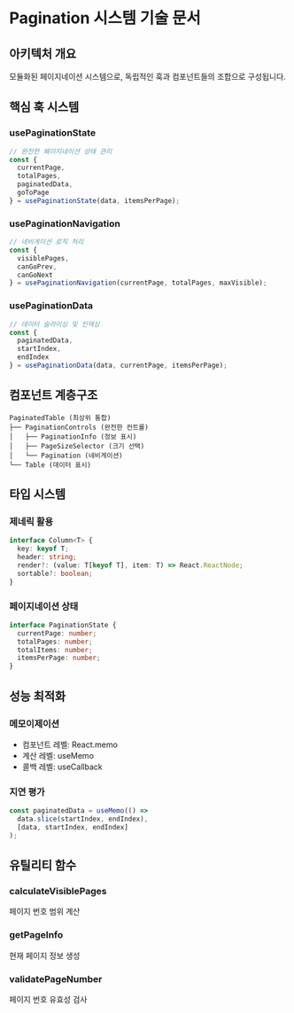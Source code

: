 # Pagination 시스템 기술 문서

## 아키텍처 개요

모듈화된 페이지네이션 시스템으로, 독립적인 훅과 컴포넌트들의 조합으로 구성됩니다.

## 핵심 훅 시스템

### usePaginationState
```typescript
// 완전한 페이지네이션 상태 관리
const {
  currentPage,
  totalPages,
  paginatedData,
  goToPage
} = usePaginationState(data, itemsPerPage);
```

### usePaginationNavigation  
```typescript
// 네비게이션 로직 처리
const {
  visiblePages,
  canGoPrev,
  canGoNext
} = usePaginationNavigation(currentPage, totalPages, maxVisible);
```

### usePaginationData
```typescript
// 데이터 슬라이싱 및 인덱싱
const {
  paginatedData,
  startIndex,
  endIndex
} = usePaginationData(data, currentPage, itemsPerPage);
```

## 컴포넌트 계층구조

```
PaginatedTable (최상위 통합)
├── PaginationControls (완전한 컨트롤)
│   ├── PaginationInfo (정보 표시)
│   ├── PageSizeSelector (크기 선택)
│   └── Pagination (네비게이션)
└── Table (데이터 표시)
```

## 타입 시스템

### 제네릭 활용
```typescript
interface Column<T> {
  key: keyof T;
  header: string;
  render?: (value: T[keyof T], item: T) => React.ReactNode;
  sortable?: boolean;
}
```

### 페이지네이션 상태
```typescript
interface PaginationState {
  currentPage: number;
  totalPages: number;
  totalItems: number;
  itemsPerPage: number;
}
```

## 성능 최적화

### 메모이제이션
- 컴포넌트 레벨: React.memo
- 계산 레벨: useMemo  
- 콜백 레벨: useCallback

### 지연 평가
```typescript
const paginatedData = useMemo(() => 
  data.slice(startIndex, endIndex),
  [data, startIndex, endIndex]
);
```

## 유틸리티 함수

### calculateVisiblePages
페이지 번호 범위 계산

### getPageInfo  
현재 페이지 정보 생성

### validatePageNumber
페이지 번호 유효성 검사 